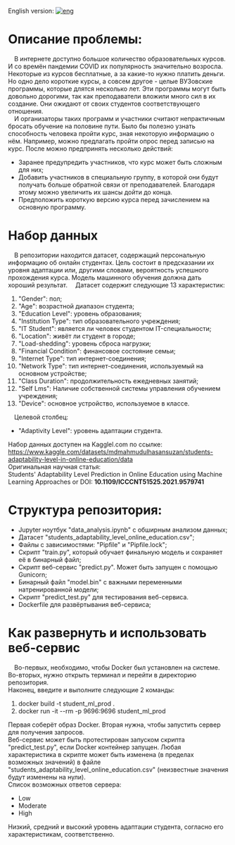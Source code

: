 English version:
[![eng](https://img.shields.io/badge/lang-eng-red.svg)](https://github.com/Skupydoom/Students_adaptability_ML/blob/main/README.md)
# Описание проблемы:
&emsp;В интернете доступно большое количество образовательных курсов. И со времён пандемии COVID их популярность значительно возросла. Некоторые из курсов бесплатные, а за какие-то нужно платить деньги. Но одно дело короткие курсы, а совсем другое - целые ВУЗовские программы, которые длятся несколько лет. Эти программы могут быть довольно дорогими, так как преподаватели вложили много сил в их создание. Они ожидают от своих студентов соответствующего отношения.  
&emsp;И организаторы таких программ и участники считают непрактичным бросать обучение на половине пути. Было бы полезно узнать способность человека пройти курс, зная некоторую информацию о нём. Например, можно предлагать пройти опрос перед записью на курс. После можно предпринять несколько действий:  
- Заранее предупредить участников, что курс может быть сложным для них;
- Добавить участников в специальную группу, в которой они будут получать больше обратной связи от преподавателей. Благодаря этому можно увеличить их шансы дойти до конца.
- Предположить короткую версию курса перед зачислением на основную программу.  

# Набор данных
&emsp;В репозитории находится датасет, содержащий персональную информацию об онлайн студентах. Цель состоит в предсказании их уровня адаптации или, другими словами, вероятность успешного прохождения курса. Модель машинного обучения должна дать хороший результат.
&emsp;Датасет содержит следующие 13 характеристик:  
1) "Gender": пол;
2) "Age": возрастной диапазон студента;
3) "Education Level": уровень образования;
4) "Institution Type": тип образовательного учреждения;
5) "IT Student": является ли человек студентом IT-специальности;
6) "Location": живёт ли студент в городе;
7) "Load-shedding": уровень сброса нагрузки;
8) "Financial Condition": финансовое состояние семьи;
9) "Internet Type": тип интернет-соединения;
10) "Network Type": тип интернет-соединения, используемый на основном устройстве;
11) "Class Duration": продолжительность ежедневных занятий;
12) "Self Lms": Наличие собственной системы управления обучением учреждения;
13) "Device": основное устройство, используемое в классе.

&emsp;Целевой столбец:  
- "Adaptivity Level": уровень адаптации студента.  

Набор данных доступен на Kagglel.com по ссылке: https://www.kaggle.com/datasets/mdmahmudulhasansuzan/students-adaptability-level-in-online-education/data  
Оригинальная научная статья:  
Students' Adaptability Level Prediction in Online Education using Machine Learning Approaches or DOI: **10.1109/ICCCNT51525.2021.9579741**  

# Структура репозитория:
- Jupyter ноутбук "data_analysis.ipynb" с обширным анализом данных;
- Датасет "students_adaptability_level_online_education.csv";
- Файлы с зависимостями: "Pipfile" и "Pipfile.lock";
- Скрипт "train.py", который обучает финальную модель и сохраняет её в бинарный файл;
- Скрипт веб-сервис "predict.py". Может быть запущен с помощью Gunicorn;
- Бинарный файл "model.bin" с важными переменными натренированной модели;
- Скрипт "predict_test.py" для тестирования веб-сервиса.
- Dockerfile для развёртывания веб-сервиса;

# Как развернуть и использовать веб-сервис
&emsp;Во-первых, необходимо, чтобы Docker был установлен на системе.  
Во-вторых, нужно открыть терминал и перейти в директорию репозитория.  
Наконец, введите и выполните следующие 2 команды:  
1. docker build -t student_ml_prod .
2. docker run -it --rm -p 9696:9696 student_ml_prod

Первая соберёт образ Docker. Вторая нужна, чтобы запустить сервер для получения запросов.  
Веб-сервис может быть протестирован запуском скрипта "predict_test.py", если Docker контейнер запущен. Любая характеристика в скрипте может быть изменена (в пределах возможных значений) в файле "students_adaptability_level_online_education.csv" (неизвестные значения будут изменены на нули).  
Список возможных ответов сервера:  
- Low
- Moderate
- High

Низкий, средний и высокий уровень адаптации студента, согласно его характеристикам, соответственно.
